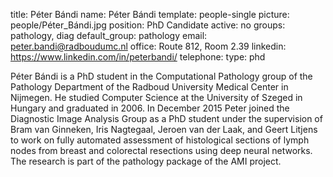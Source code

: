 title: Péter Bándi
name: Péter Bándi
template: people-single
picture: people/Péter_Bándi.jpg
position: PhD Candidate
active: no
groups: pathology, diag
default_group: pathology
email: peter.bandi@radboudumc.nl
office: Route 812, Room 2.39
linkedin: https://www.linkedin.com/in/peterbandi/
telephone:
type: phd

Péter Bándi is a PhD student in the Computational Pathology group of the Pathology Department of the Radboud University Medical Center in Nijmegen. He studied Computer Science at the University of Szeged in Hungary and graduated in 2006. In December 2015 Peter joined the Diagnostic Image Analysis Group as a PhD student under the supervision of Bram van Ginneken, Iris Nagtegaal, Jeroen van der Laak, and Geert Litjens to work on fully automated assessment of histological sections of lymph nodes from breast and colorectal resections using deep neural networks. The research is part of the pathology package of the AMI project.
